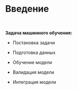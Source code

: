 Введение
========

 

**Задача машинного обучения:**

-   Постановка задачи

-   Подготовка данных

-   Обучение модели

-   Валидация модели

-   Интеграция модели

 

 
